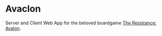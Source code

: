 # Avaclon
Server and Client Web App for the beloved boardgame [The Resistance: Avalon](https://boardgamegeek.com/boardgame/128882/resistance-avalon).
